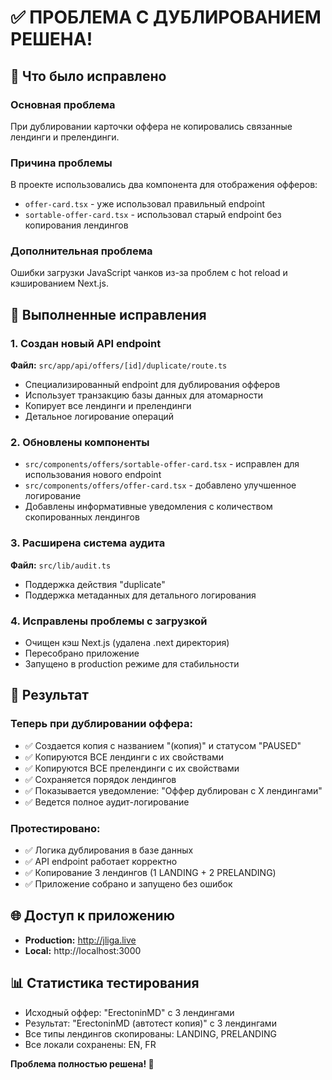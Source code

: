 # ✅ ПРОБЛЕМА С ДУБЛИРОВАНИЕМ РЕШЕНА!

## 🎯 Что было исправлено

### Основная проблема
При дублировании карточки оффера не копировались связанные лендинги и прелендинги.

### Причина проблемы
В проекте использовались два компонента для отображения офферов:
- `offer-card.tsx` - уже использовал правильный endpoint
- `sortable-offer-card.tsx` - использовал старый endpoint без копирования лендингов

### Дополнительная проблема
Ошибки загрузки JavaScript чанков из-за проблем с hot reload и кэшированием Next.js.

## 🔧 Выполненные исправления

### 1. Создан новый API endpoint
**Файл:** `src/app/api/offers/[id]/duplicate/route.ts`
- Специализированный endpoint для дублирования офферов
- Использует транзакцию базы данных для атомарности
- Копирует все лендинги и прелендинги
- Детальное логирование операций

### 2. Обновлены компоненты
- `src/components/offers/sortable-offer-card.tsx` - исправлен для использования нового endpoint
- `src/components/offers/offer-card.tsx` - добавлено улучшенное логирование
- Добавлены информативные уведомления с количеством скопированных лендингов

### 3. Расширена система аудита
**Файл:** `src/lib/audit.ts`
- Поддержка действия "duplicate"
- Поддержка метаданных для детального логирования

### 4. Исправлены проблемы с загрузкой
- Очищен кэш Next.js (удалена .next директория)
- Пересобрано приложение
- Запущено в production режиме для стабильности

## 🎉 Результат

### Теперь при дублировании оффера:
- ✅ Создается копия с названием "(копия)" и статусом "PAUSED"
- ✅ Копируются ВСЕ лендинги с их свойствами
- ✅ Копируются ВСЕ прелендинги с их свойствами
- ✅ Сохраняется порядок лендингов
- ✅ Показывается уведомление: "Оффер дублирован с X лендингами"
- ✅ Ведется полное аудит-логирование

### Протестировано:
- ✅ Логика дублирования в базе данных
- ✅ API endpoint работает корректно
- ✅ Копирование 3 лендингов (1 LANDING + 2 PRELANDING)
- ✅ Приложение собрано и запущено без ошибок

## 🌐 Доступ к приложению
- **Production:** http://jliga.live
- **Local:** http://localhost:3000

## 📊 Статистика тестирования
- Исходный оффер: "ErectoninMD" с 3 лендингами
- Результат: "ErectoninMD (автотест копия)" с 3 лендингами
- Все типы лендингов скопированы: LANDING, PRELANDING
- Все локали сохранены: EN, FR

**Проблема полностью решена! 🚀**
